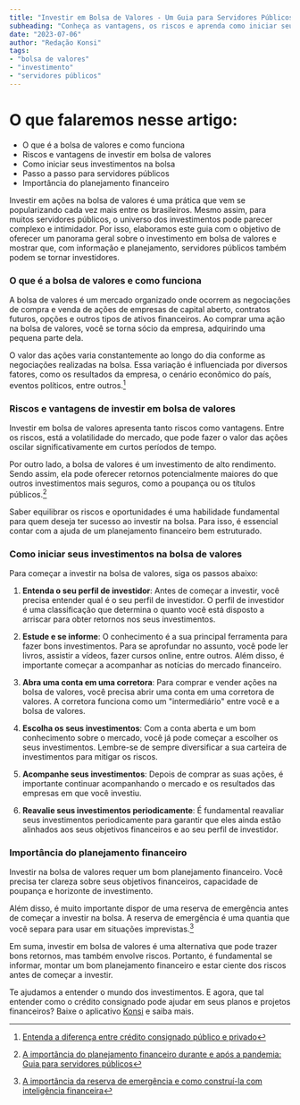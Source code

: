 ```yaml
---
title: "Investir em Bolsa de Valores - Um Guia para Servidores Públicos"
subheading: "Conheça as vantagens, os riscos e aprenda como iniciar seus investimentos na bolsa de valores sendo servidor público"
date: "2023-07-06"
author: "Redação Konsi"
tags:
- "bolsa de valores"
- "investimento"
- "servidores públicos"
---
```


# O que falaremos nesse artigo:
- O que é a bolsa de valores e como funciona
- Riscos e vantagens de investir em bolsa de valores
- Como iniciar seus investimentos na bolsa
- Passo a passo para servidores públicos
- Importância do planejamento financeiro

Investir em ações na bolsa de valores é uma prática que vem se popularizando cada vez mais entre os brasileiros. Mesmo assim, para muitos servidores públicos, o universo dos investimentos pode parecer complexo e intimidador. Por isso, elaboramos este guia com o objetivo de oferecer um panorama geral sobre o investimento em bolsa de valores e mostrar que, com informação e planejamento, servidores públicos também podem se tornar investidores.

### O que é a bolsa de valores e como funciona

A bolsa de valores é um mercado organizado onde ocorrem as negociações de compra e venda de ações de empresas de capital aberto, contratos futuros, opções e outros tipos de ativos financeiros. Ao comprar uma ação na bolsa de valores, você se torna sócio da empresa, adquirindo uma pequena parte dela.

O valor das ações varia constantemente ao longo do dia conforme as negociações realizadas na bolsa. Essa variação é influenciada por diversos fatores, como os resultados da empresa, o cenário econômico do país, eventos políticos, entre outros.[^1^]

> [^1^]: [Entenda a diferença entre crédito consignado público e privado](https://konsi.com.br/postagens/entenda-a-diferencaao-entre-credito-consignado-publico-e-privado)

### Riscos e vantagens de investir em bolsa de valores

Investir em bolsa de valores apresenta tanto riscos como vantagens. Entre os riscos, está a volatilidade do mercado, que pode fazer o valor das ações oscilar significativamente em curtos períodos de tempo.

Por outro lado, a bolsa de valores é um investimento de alto rendimento. Sendo assim, ela pode oferecer retornos potencialmente maiores do que outros investimentos mais seguros, como a poupança ou os títulos públicos.[^2^]

Saber equilibrar os riscos e oportunidades é uma habilidade fundamental para quem deseja ter sucesso ao investir na bolsa. Para isso, é essencial contar com a ajuda de um planejamento financeiro bem estruturado.

> [^2^]: [A importância do planejamento financeiro durante e após a pandemia: Guia para servidores públicos](https://konsi.com.br/postagens/a-importncia-do-planejamento-financeiro-durante-e-aps-a-pandemia-guia-para-servidores-pblicos)

### Como iniciar seus investimentos na bolsa de valores

Para começar a investir na bolsa de valores, siga os passos abaixo:

1. **Entenda o seu perfil de investidor**: Antes de começar a investir, você precisa entender qual é o seu perfil de investidor. O perfil de investidor é uma classificação que determina o quanto você está disposto a arriscar para obter retornos nos seus investimentos.

2. **Estude e se informe**: O conhecimento é a sua principal ferramenta para fazer bons investimentos. Para se aprofundar no assunto, você pode ler livros, assistir a vídeos, fazer cursos online, entre outros. Além disso, é importante começar a acompanhar as notícias do mercado financeiro.

3. **Abra uma conta em uma corretora**: Para comprar e vender ações na bolsa de valores, você precisa abrir uma conta em uma corretora de valores. A corretora funciona como um "intermediário" entre você e a bolsa de valores. 

4. **Escolha os seus investimentos**: Com a conta aberta e um bom conhecimento sobre o mercado, você já pode começar a escolher os seus investimentos. Lembre-se de sempre diversificar a sua carteira de investimentos para mitigar os riscos.

5. **Acompanhe seus investimentos**: Depois de comprar as suas ações, é importante continuar acompanhando o mercado e os resultados das empresas em que você investiu. 

6. **Reavalie seus investimentos periodicamente**: É fundamental reavaliar seus investimentos periodicamente para garantir que eles ainda estão alinhados aos seus objetivos financeiros e ao seu perfil de investidor.

### Importância do planejamento financeiro

Investir na bolsa de valores requer um bom planejamento financeiro. Você precisa ter clareza sobre seus objetivos financeiros, capacidade de poupança e horizonte de investimento.

Além disso, é muito importante dispor de uma reserva de emergência antes de começar a investir na bolsa. A reserva de emergência é uma quantia que você separa para usar em situações imprevistas.[^3^]

Em suma, investir em bolsa de valores é uma alternativa que pode trazer bons retornos, mas também envolve riscos. Portanto, é fundamental se informar, montar um bom planejamento financeiro e estar ciente dos riscos antes de começar a investir. 

Te ajudamos a entender o mundo dos investimentos. E agora, que tal entender como o crédito consignado pode ajudar em seus planos e projetos financeiros? Baixe o aplicativo [Konsi](https://konsi.com.br/release/app-link) e saiba mais.

> [^3^]: [A importância da reserva de emergência e como construí-la com inteligência financeira](https://konsi.com.br/postagens/a-importncia-da-reserva-de-emergncia-e-como-constru-la-com-inteligncia-financeira)